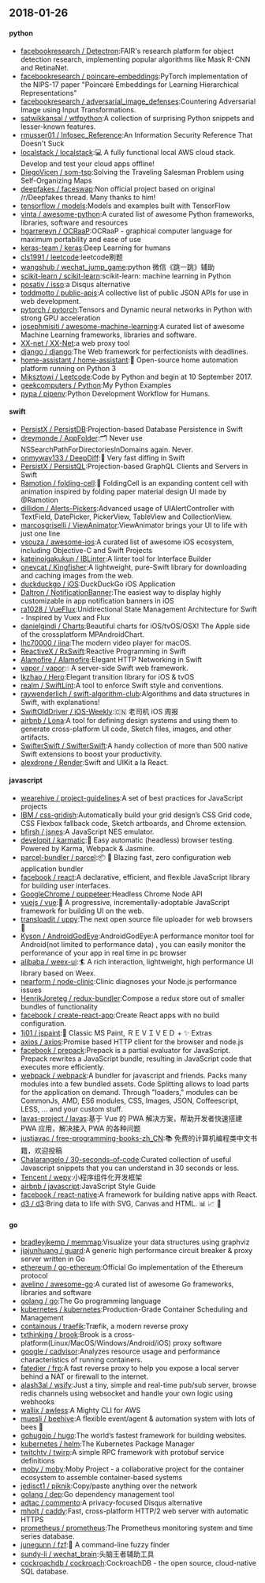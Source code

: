 ## 2018-01-26

#### python
* [facebookresearch / Detectron](https://github.com/facebookresearch/Detectron):FAIR's research platform for object detection research, implementing popular algorithms like Mask R-CNN and RetinaNet.
* [facebookresearch / poincare-embeddings](https://github.com/facebookresearch/poincare-embeddings):PyTorch implementation of the NIPS-17 paper "Poincaré Embeddings for Learning Hierarchical Representations"
* [facebookresearch / adversarial_image_defenses](https://github.com/facebookresearch/adversarial_image_defenses):Countering Adversarial Image using Input Transformations.
* [satwikkansal / wtfpython](https://github.com/satwikkansal/wtfpython):A collection of surprising Python snippets and lesser-known features.
* [rmusser01 / Infosec_Reference](https://github.com/rmusser01/Infosec_Reference):An Information Security Reference That Doesn't Suck
* [localstack / localstack](https://github.com/localstack/localstack):💻 A fully functional local AWS cloud stack. Develop and test your cloud apps offline!
* [DiegoVicen / som-tsp](https://github.com/DiegoVicen/som-tsp):Solving the Traveling Salesman Problem using Self-Organizing Maps
* [deepfakes / faceswap](https://github.com/deepfakes/faceswap):Non official project based on original /r/Deepfakes thread. Many thanks to him!
* [tensorflow / models](https://github.com/tensorflow/models):Models and examples built with TensorFlow
* [vinta / awesome-python](https://github.com/vinta/awesome-python):A curated list of awesome Python frameworks, libraries, software and resources
* [hgarrereyn / OCRaaP](https://github.com/hgarrereyn/OCRaaP):OCRaaP - graphical computer language for maximum portability and ease of use
* [keras-team / keras](https://github.com/keras-team/keras):Deep Learning for humans
* [cls1991 / leetcode](https://github.com/cls1991/leetcode):leetcode刷题
* [wangshub / wechat_jump_game](https://github.com/wangshub/wechat_jump_game):python 微信《跳一跳》辅助
* [scikit-learn / scikit-learn](https://github.com/scikit-learn/scikit-learn):scikit-learn: machine learning in Python
* [posativ / isso](https://github.com/posativ/isso):a Disqus alternative
* [toddmotto / public-apis](https://github.com/toddmotto/public-apis):A collective list of public JSON APIs for use in web development.
* [pytorch / pytorch](https://github.com/pytorch/pytorch):Tensors and Dynamic neural networks in Python with strong GPU acceleration
* [josephmisiti / awesome-machine-learning](https://github.com/josephmisiti/awesome-machine-learning):A curated list of awesome Machine Learning frameworks, libraries and software.
* [XX-net / XX-Net](https://github.com/XX-net/XX-Net):a web proxy tool
* [django / django](https://github.com/django/django):The Web framework for perfectionists with deadlines.
* [home-assistant / home-assistant](https://github.com/home-assistant/home-assistant):🏡 Open-source home automation platform running on Python 3
* [Miksztowi / Leetcode](https://github.com/Miksztowi/Leetcode):Code by Python and begin at 10 September 2017.
* [geekcomputers / Python](https://github.com/geekcomputers/Python):My Python Examples
* [pypa / pipenv](https://github.com/pypa/pipenv):Python Development Workflow for Humans.

#### swift
* [PersistX / PersistDB](https://github.com/PersistX/PersistDB):Projection-based Database Persistence in Swift
* [dreymonde / AppFolder](https://github.com/dreymonde/AppFolder):🗂 Never use NSSearchPathForDirectoriesInDomains again. Never.
* [onmyway133 / DeepDiff](https://github.com/onmyway133/DeepDiff):🦀 Very fast diffing in Swift
* [PersistX / PersistQL](https://github.com/PersistX/PersistQL):Projection-based GraphQL Clients and Servers in Swift
* [Ramotion / folding-cell](https://github.com/Ramotion/folding-cell):📃 FoldingCell is an expanding content cell with animation inspired by folding paper material design UI made by @Ramotion
* [dillidon / Alerts-Pickers](https://github.com/dillidon/Alerts-Pickers):Advanced usage of UIAlertController with TextField, DatePicker, PickerView, TableView and CollectionView.
* [marcosgriselli / ViewAnimator](https://github.com/marcosgriselli/ViewAnimator):ViewAnimator brings your UI to life with just one line
* [vsouza / awesome-ios](https://github.com/vsouza/awesome-ios):A curated list of awesome iOS ecosystem, including Objective-C and Swift Projects
* [kateinoigakukun / IBLinter](https://github.com/kateinoigakukun/IBLinter):A linter tool for Interface Builder
* [onevcat / Kingfisher](https://github.com/onevcat/Kingfisher):A lightweight, pure-Swift library for downloading and caching images from the web.
* [duckduckgo / iOS](https://github.com/duckduckgo/iOS):DuckDuckGo iOS Application
* [Daltron / NotificationBanner](https://github.com/Daltron/NotificationBanner):The easiest way to display highly customizable in app notification banners in iOS
* [ra1028 / VueFlux](https://github.com/ra1028/VueFlux):Unidirectional State Management Architecture for Swift - Inspired by Vuex and Flux
* [danielgindi / Charts](https://github.com/danielgindi/Charts):Beautiful charts for iOS/tvOS/OSX! The Apple side of the crossplatform MPAndroidChart.
* [lhc70000 / iina](https://github.com/lhc70000/iina):The modern video player for macOS.
* [ReactiveX / RxSwift](https://github.com/ReactiveX/RxSwift):Reactive Programming in Swift
* [Alamofire / Alamofire](https://github.com/Alamofire/Alamofire):Elegant HTTP Networking in Swift
* [vapor / vapor](https://github.com/vapor/vapor):💧 A server-side Swift web framework.
* [lkzhao / Hero](https://github.com/lkzhao/Hero):Elegant transition library for iOS & tvOS
* [realm / SwiftLint](https://github.com/realm/SwiftLint):A tool to enforce Swift style and conventions.
* [raywenderlich / swift-algorithm-club](https://github.com/raywenderlich/swift-algorithm-club):Algorithms and data structures in Swift, with explanations!
* [SwiftOldDriver / iOS-Weekly](https://github.com/SwiftOldDriver/iOS-Weekly):🇨🇳 老司机 iOS 周报
* [airbnb / Lona](https://github.com/airbnb/Lona):A tool for defining design systems and using them to generate cross-platform UI code, Sketch files, images, and other artifacts.
* [SwifterSwift / SwifterSwift](https://github.com/SwifterSwift/SwifterSwift):A handy collection of more than 500 native Swift extensions to boost your productivity.
* [alexdrone / Render](https://github.com/alexdrone/Render):Swift and UIKit a la React.

#### javascript
* [wearehive / project-guidelines](https://github.com/wearehive/project-guidelines):A set of best practices for JavaScript projects
* [IBM / css-gridish](https://github.com/IBM/css-gridish):Automatically build your grid design’s CSS Grid code, CSS Flexbox fallback code, Sketch artboards, and Chrome extension.
* [bfirsh / jsnes](https://github.com/bfirsh/jsnes):A JavaScript NES emulator.
* [developit / karmatic](https://github.com/developit/karmatic):🦑 Easy automatic (headless) browser testing. Powered by Karma, Webpack & Jasmine.
* [parcel-bundler / parcel](https://github.com/parcel-bundler/parcel):📦 🚀 Blazing fast, zero configuration web application bundler
* [facebook / react](https://github.com/facebook/react):A declarative, efficient, and flexible JavaScript library for building user interfaces.
* [GoogleChrome / puppeteer](https://github.com/GoogleChrome/puppeteer):Headless Chrome Node API
* [vuejs / vue](https://github.com/vuejs/vue):🖖 A progressive, incrementally-adoptable JavaScript framework for building UI on the web.
* [transloadit / uppy](https://github.com/transloadit/uppy):The next open source file uploader for web browsers 🐶
* [Kyson / AndroidGodEye](https://github.com/Kyson/AndroidGodEye):AndroidGodEye:A performance monitor tool for Android(not limited to performance data) , you can easily monitor the performance of your app in real time in pc browser
* [alibaba / weex-ui](https://github.com/alibaba/weex-ui):🏄 A rich interaction, lightweight, high performance UI library based on Weex.
* [nearform / node-clinic](https://github.com/nearform/node-clinic):Clinic diagnoses your Node.js performance issues
* [HenrikJoreteg / redux-bundler](https://github.com/HenrikJoreteg/redux-bundler):Compose a redux store out of smaller bundles of functionality
* [facebook / create-react-app](https://github.com/facebook/create-react-app):Create React apps with no build configuration.
* [1j01 / jspaint](https://github.com/1j01/jspaint):🎨 Classic MS Paint, ＲＥＶＩＶＥＤ + ✨ Extras
* [axios / axios](https://github.com/axios/axios):Promise based HTTP client for the browser and node.js
* [facebook / prepack](https://github.com/facebook/prepack):Prepack is a partial evaluator for JavaScript. Prepack rewrites a JavaScript bundle, resulting in JavaScript code that executes more efficiently.
* [webpack / webpack](https://github.com/webpack/webpack):A bundler for javascript and friends. Packs many modules into a few bundled assets. Code Splitting allows to load parts for the application on demand. Through "loaders," modules can be CommonJs, AMD, ES6 modules, CSS, Images, JSON, Coffeescript, LESS, ... and your custom stuff.
* [lavas-project / lavas](https://github.com/lavas-project/lavas):基于 Vue 的 PWA 解决方案，帮助开发者快速搭建 PWA 应用，解决接入 PWA 的各种问题
* [justjavac / free-programming-books-zh_CN](https://github.com/justjavac/free-programming-books-zh_CN):📚 免费的计算机编程类中文书籍，欢迎投稿
* [Chalarangelo / 30-seconds-of-code](https://github.com/Chalarangelo/30-seconds-of-code):Curated collection of useful Javascript snippets that you can understand in 30 seconds or less.
* [Tencent / wepy](https://github.com/Tencent/wepy):小程序组件化开发框架
* [airbnb / javascript](https://github.com/airbnb/javascript):JavaScript Style Guide
* [facebook / react-native](https://github.com/facebook/react-native):A framework for building native apps with React.
* [d3 / d3](https://github.com/d3/d3):Bring data to life with SVG, Canvas and HTML. 📊 📈 🎉

#### go
* [bradleyjkemp / memmap](https://github.com/bradleyjkemp/memmap):Visualize your data structures using graphviz
* [jiajunhuang / guard](https://github.com/jiajunhuang/guard):A generic high performance circuit breaker & proxy server written in Go
* [ethereum / go-ethereum](https://github.com/ethereum/go-ethereum):Official Go implementation of the Ethereum protocol
* [avelino / awesome-go](https://github.com/avelino/awesome-go):A curated list of awesome Go frameworks, libraries and software
* [golang / go](https://github.com/golang/go):The Go programming language
* [kubernetes / kubernetes](https://github.com/kubernetes/kubernetes):Production-Grade Container Scheduling and Management
* [containous / traefik](https://github.com/containous/traefik):Træfik, a modern reverse proxy
* [txthinking / brook](https://github.com/txthinking/brook):Brook is a cross-platform(Linux/MacOS/Windows/Android/iOS) proxy software
* [google / cadvisor](https://github.com/google/cadvisor):Analyzes resource usage and performance characteristics of running containers.
* [fatedier / frp](https://github.com/fatedier/frp):A fast reverse proxy to help you expose a local server behind a NAT or firewall to the internet.
* [alash3al / wsify](https://github.com/alash3al/wsify):Just a tiny, simple and real-time pub/sub server, browse redis channels using websocket and handle your own logic using webhooks
* [wallix / awless](https://github.com/wallix/awless):A Mighty CLI for AWS
* [muesli / beehive](https://github.com/muesli/beehive):A flexible event/agent & automation system with lots of bees 🐝
* [gohugoio / hugo](https://github.com/gohugoio/hugo):The world’s fastest framework for building websites.
* [kubernetes / helm](https://github.com/kubernetes/helm):The Kubernetes Package Manager
* [twitchtv / twirp](https://github.com/twitchtv/twirp):A simple RPC framework with protobuf service definitions
* [moby / moby](https://github.com/moby/moby):Moby Project - a collaborative project for the container ecosystem to assemble container-based systems
* [jedisct1 / piknik](https://github.com/jedisct1/piknik):Copy/paste anything over the network
* [golang / dep](https://github.com/golang/dep):Go dependency management tool
* [adtac / commento](https://github.com/adtac/commento):A privacy-focused Disqus alternative
* [mholt / caddy](https://github.com/mholt/caddy):Fast, cross-platform HTTP/2 web server with automatic HTTPS
* [prometheus / prometheus](https://github.com/prometheus/prometheus):The Prometheus monitoring system and time series database.
* [junegunn / fzf](https://github.com/junegunn/fzf):🌸 A command-line fuzzy finder
* [sundy-li / wechat_brain](https://github.com/sundy-li/wechat_brain):头脑王者辅助工具
* [cockroachdb / cockroach](https://github.com/cockroachdb/cockroach):CockroachDB - the open source, cloud-native SQL database.
